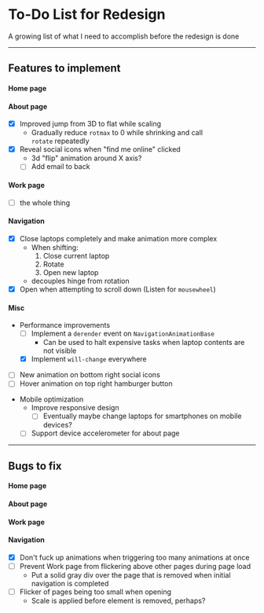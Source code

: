 # To-Do List for Redesign
A growing list of what I need to accomplish before the redesign is done

---
## Features to implement
#### Home page

#### About page
- [x] Improved jump from 3D to flat while scaling
  - Gradually reduce `rotmax` to 0 while shrinking and call `rotate` repeatedly
- [x] Reveal social icons when "find me online" clicked
  - 3d "flip" animation around X axis?
  - [ ] Add email to back

#### Work page
- [ ] the whole thing

#### Navigation
- [x] Close laptops completely and make animation more complex
  - When shifting:
    1. Close current laptop
    2. Rotate
    3. Open new laptop
  - decouples hinge from rotation
- [x] Open when attempting to scroll down (Listen for `mousewheel`)

#### Misc
- Performance improvements
  - [ ] Implement a `derender` event on `NavigationAnimationBase`
    - Can be used to halt expensive tasks when laptop contents are not visible
  - [x] Implement `will-change` everywhere

- [ ] New animation on bottom right social icons
- [ ] Hover animation on top right hamburger button

- Mobile optimization
  - Improve responsive design
    - [ ] Eventually maybe change laptops for smartphones on mobile devices?
  - [ ] Support device accelerometer for about page

---

## Bugs to fix

#### Home page
#### About page
#### Work page
#### Navigation
- [x] Don't fuck up animations when triggering too many animations at once
- [ ] Prevent Work page from flickering above other pages during page load
  - Put a solid gray div over the page that is removed when initial navigation is completed
- [ ] Flicker of pages being too small when opening
  - Scale is applied before element is removed, perhaps?
